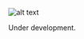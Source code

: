 ![alt text](https://raw.githubusercontent.com/ivanlmj/puppy/master/static/Shell-WA.png)

Under development.

